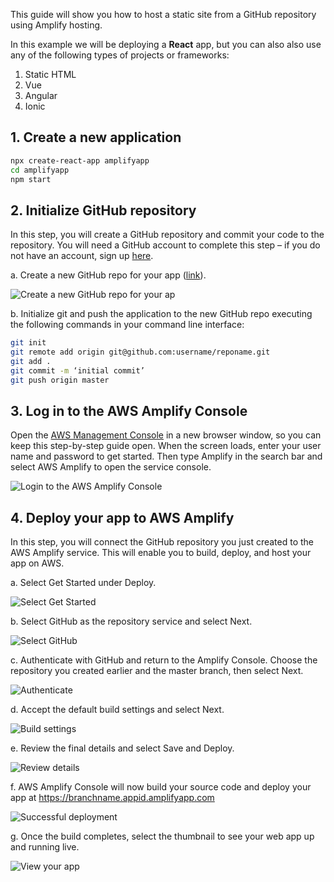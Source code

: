 This guide will show you how to host a static site from a GitHub repository using Amplify hosting.

In this example we will be deploying a __React__ app, but you can also also use any of the following types of projects or frameworks:

1. Static HTML
2. Vue
3. Angular
4. Ionic

## 1. Create a new application

```sh
npx create-react-app amplifyapp
cd amplifyapp
npm start
```

## 2. Initialize GitHub repository

In this step, you will create a GitHub repository and commit your code to the repository. You will need a GitHub account to complete this step – if you do not have an account, sign up [here](https://github.com/join).

a. Create a new GitHub repo for your app ([link](https://github.com/new)).  
 
![Create a new GitHub repo for your ap](~/images/hosting/git/1.png)

b. Initialize git and push the application to the new GitHub repo executing the following commands in your command line interface:

```sh
git init
git remote add origin git@github.com:username/reponame.git
git add .
git commit -m ‘initial commit’
git push origin master
```

## 3. Log in to the AWS Amplify Console

Open the [AWS Management Console](https://console.aws.amazon.com/amplify/home) in a new browser window, so you can keep this step-by-step guide open. When the screen loads, enter your user name and password to get started. Then type Amplify in the search bar and select AWS Amplify to open the service console.

![Login to the AWS Amplify Console](~/images/hosting/git/2.png)

## 4. Deploy your app to AWS Amplify

In this step, you will connect the GitHub repository you just created to the AWS Amplify service. This will enable you to build, deploy, and host your app on AWS.

a. Select Get Started under Deploy.

![Select Get Started](~/images/hosting/git/3.png)

b. Select GitHub as the repository service and select Next.

![Select GitHub](~/images/hosting/git/4.png)

c. Authenticate with GitHub and return to the Amplify Console. Choose the repository you created earlier and the master branch, then select Next.

![Authenticate](~/images/hosting/git/5.png)

d. Accept the default build settings and select Next.

![Build settings](~/images/hosting/git/6.png)

e. Review the final details and select Save and Deploy.

![Review details](~/images/hosting/git/7.png)

f. AWS Amplify Console will now build your source code and deploy your app at https://branchname.appid.amplifyapp.com

![Successful deployment](~/images/hosting/git/8.png)

g. Once the build completes, select the thumbnail to see your web app up and running live.

![View your app](~/images/hosting/git/9.png)